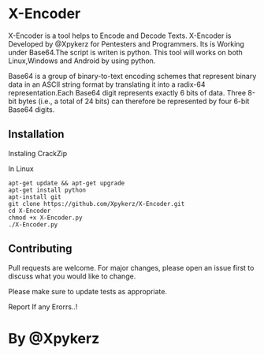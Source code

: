 # X-Encoder

 X-Encoder is a tool helps to Encode and Decode Texts. X-Encoder is Developed by @Xpykerz for Pentesters and Programmers. Its is Working under Base64.The script is writen is python. This tool will works on both Linux,Windows and Android by using python.

 Base64 is a group of binary-to-text encoding schemes that represent binary data in an ASCII string format by translating it into a radix-64 representation.Each Base64 digit represents exactly 6 bits of data. Three 8-bit bytes (i.e., a total of 24 bits) can therefore be represented by four 6-bit Base64 digits. 

 ## Installation

Instaling CrackZip

In Linux
```
apt-get update && apt-get upgrade
apt-get install python
apt-install git 
git clone https://github.com/Xpykerz/X-Encoder.git
cd X-Encoder
chmod +x X-Encoder.py
./X-Encoder.py
```
## Contributing

Pull requests are welcome. For major changes, please open an issue first to discuss what you would like to change.

Please make sure to update tests as appropriate.

Report If any Erorrs..!

# By @Xpykerz